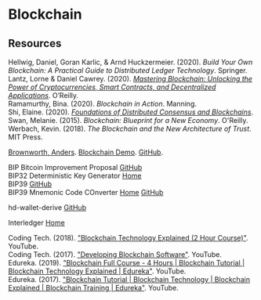 # Blockchain



## Resources

Hellwig, Daniel, Goran Karlic, & Arnd Huckzermeier. (2020). _Build Your Own Blockchain: A Practical Guide to Distributed Ledger Technology_. Springer.<br>
Lantz, Lorne & Daniel Cawrey. (2020). [_Mastering Blockchain: Unlocking the Power of Cryptocurrencies, Smart Contracts, and Decentralized Applications_](https://github.com/Mastering-Blockchain-Book). O’Reilly.<br>
Ramamurthy, Bina. (2020). _Blockchain in Action_. Manning.<br>
Shi, Elaine. (2020). [_Foundations of Distributed Consensus and Blockchains_](https://www.distributedconsensus.net).<br>
Swan, Melanie. (2015). _Blockchain: Blueprint for a New Economy_. O'Reilly.<br>
Werbach, Kevin. (2018). _The Blockchain and the New Architecture of Trust_. MIT Press.<br>

[Brownworth, Anders](https://andersbrownworth.com). [Blockchain Demo](https://andersbrownworth.com/blockchain). [GitHub](https://github.com/anders94/blockchain-demo.git).<br>

BIP Bitcoin Improvement Proposal [GitHub](https://github.com/bitcoin/bips)<br>
BIP32 Deterministic Key Generator [Home](http://bip32.org)<br>
BIP39 [GitHub](https://github.com/bitcoin/bips/blob/master/bip-0039.mediawiki)<br>
BIP39 Mnemonic Code COnverter [Home](https://iancoleman.io/bip39/) [GitHub](https://github.com/iancoleman/bip39)<br>

hd-wallet-derive [GitHub](https://github.com/dan-da/hd-wallet-derive)<br>

Interledger [Home](https://interledger.org)<br>

Coding Tech. (2018). ["Blockchain Technology Explained (2 Hour Course)"](https://www.youtube.com/watch?v=qOVAbKKSH10). YouTube.<br>
Coding Tech. (2017). ["Developing Blockchain Software"](https://www.youtube.com/watch?v=RRP65VvIgGg). YouTube.<br>
Edureka. (2019). ["Blockchain Full Course - 4 Hours | Blockchain Tutorial | Blockchain Technology Explained | Edureka"](https://www.youtube.com/watch?v=QCvL-DWcojc). YouTube.<br>
Edureka. (2017). ["Blockchain Tutorial | Blockchain Technology | Blockchain Explained | Blockchain Training | Edureka"](https://www.youtube.com/watch?v=jKYhLpHJv8U). YouTube. <br>
